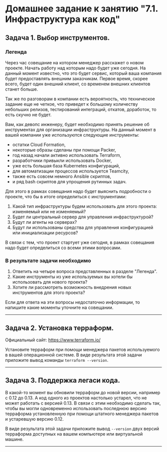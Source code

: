 # Домашнее задание к занятию "7.1. Инфраструктура как код"

## Задача 1. Выбор инструментов. 
 
### Легенда
 
Через час совещание на котором менеджер расскажет о новом проекте. Начать работу над которым надо 
будет уже сегодня. 
На данный момент известно, что это будет сервис, который ваша компания будет предоставлять внешним заказчикам.
Первое время, скорее всего, будет один внешний клиент, со временем внешних клиентов станет больше.

Так же по разговорам в компании есть вероятность, что техническое задание еще не четкое, что приведет к большому
количеству небольших релизов, тестирований интеграций, откатов, доработок, то есть скучно не будет.  
   
Вам, как девопс инженеру, будет необходимо принять решение об инструментах для организации инфраструктуры.
На данный момент в вашей компании уже используются следующие инструменты: 
- остатки Сloud Formation, 
- некоторые образы сделаны при помощи Packer,
- год назад начали активно использовать Terraform, 
- разработчики привыкли использовать Docker, 
- уже есть большая база Kubernetes конфигураций, 
- для автоматизации процессов используется Teamcity, 
- также есть совсем немного Ansible скриптов, 
- и ряд bash скриптов для упрощения рутинных задач.  

Для этого в рамках совещания надо будет выяснить подробности о проекте, что бы в итоге определиться с инструментами:

1. Какой тип инфраструктуры будем использовать для этого проекта: изменяемый или не изменяемый?
1. Будет ли центральный сервер для управления инфраструктурой?
1. Будут ли агенты на серверах?
1. Будут ли использованы средства для управления конфигурацией или инициализации ресурсов? 
 
В связи с тем, что проект стартует уже сегодня, в рамках совещания надо будет определиться со всеми этими вопросами.

### В результате задачи необходимо

1. Ответить на четыре вопроса представленных в разделе "Легенда". 
1. Какие инструменты из уже используемых вы хотели бы использовать для нового проекта? 
1. Хотите ли рассмотреть возможность внедрения новых инструментов для этого проекта? 

Если для ответа на эти вопросы недостаточно информации, то напишите какие моменты уточните на совещании.

---


## Задача 2. Установка терраформ. 

Официальный сайт: https://www.terraform.io/

Установите терраформ при помощи менеджера пакетов используемого в вашей операционной системе.
В виде результата этой задачи приложите вывод команды `terraform --version`.

---


## Задача 3. Поддержка легаси кода. 

В какой-то момент вы обновили терраформ до новой версии, например с 0.12 до 0.13. 
А код одного из проектов настолько устарел, что не может работать с версией 0.13. 
В связи с этим необходимо сделать так, чтобы вы могли одновременно использовать последнюю версию терраформа установленную при помощи
штатного менеджера пакетов и устаревшую версию 0.12. 

В виде результата этой задачи приложите вывод `--version` двух версий терраформа доступных на вашем компьютере 
или виртуальной машине.

---
